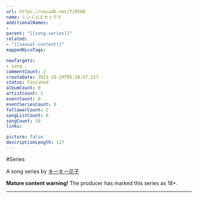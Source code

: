```yaml
---
url: https://vocadb.net/T/8508
name: レンくんとセックス
additionalNames: 
- 
parent: "[[song-series]]"
related:
- "[[sexual-content]]"
mappedNicoTags:

newTargets:
- song
commentCount: 2
createDate: 2021-10-29T05:28:57.217
status: Finished
albumCount: 0
artistCount: 1
eventCount: 0
eventSeriesCount: 0
followerCount: 2
songListCount: 0
songCount: 10
links: 

picture: false
descriptionLength: 127
---
```


#Series

A song series by [キーキー花子](https://vocadb.net/Ar/78416)

**Mature content warning!** The producer has marked this series as 18+.

---

